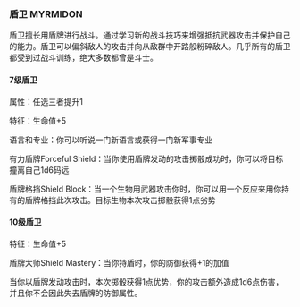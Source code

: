 ### 盾卫	MYRMIDON

​		盾卫擅长用盾牌进行战斗。通过学习新的战斗技巧来增强抵抗武器攻击并保护自己的能力。盾卫可以偏斜敌人的攻击并向从敌群中开路般粉碎敌人。几乎所有的盾卫都受到过战斗训练，绝大多数都曾是斗士。

#### 7级盾卫

属性：任选三者提升1

特征：生命值+5

语言和专业：你可以听说一门新语言或获得一门新军事专业

有力盾牌Forceful Shield：当你使用盾牌发动的攻击掷骰成功时，你可以将目标撞离自己1d6码远

盾牌格挡Shield Block：当一个生物用武器攻击你时，你可以用一个反应来用你持有的盾牌格挡此次攻击。目标生物本次攻击掷骰获得1点劣势

#### 10级盾卫

特征：生命值+5

盾牌大师Shield Mastery：当你持盾时，你的防御获得+1的加值

​		当你以盾牌发动攻击时，本次掷骰获得1点优势，你的攻击额外造成1d6点伤害，并且你不会因此失去盾牌的防御属性。
